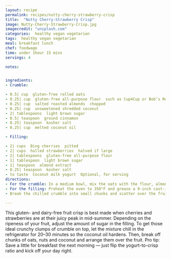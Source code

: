```yaml
---
layout: recipe
permalink: recipes/nutty-cherry-strawberry-crisp
title:  "Nutty Cherry-Strawberry Crisp"
image: Nutty-Cherry-Strawberry-Crisp.jpg
imagecredit: "unsplash.com"
categories:  healthy vegan vegetarian
tags:  healthy vegan vegetarian
meal: breakfast lunch
chef: foodwage
time: under 1hour 15 mins
servings: 4

notes:


ingredients:
- Crumble:

- 0.5| cup  gluten-free rolled oats
- 0.25| cup  gluten-free all-purpose flour  such as Cup4Cup or Bob’s Red Mill brands
- 0.25| cup  salted roasted almonds  chopped
- 0.25| cup  unsweetened shredded coconut
- 2| tablespoons  light brown sugar
- 0.5| teaspoon  ground cinnamon
- 0.25| teaspoon  kosher salt
- 0.25| cup  melted coconut oil

- Filling:

- 2| cups  Bing cherries  pitted
- 2| cups  hulled strawberries  halved if large
- 2| tablespoons  gluten-free all-purpose flour
- 1| tablespoon  light brown sugar
- 1| teaspoon  almond extract
- 0.25| teaspoon  kosher salt
- to taste  Coconut milk yogurt  Optional, for serving
directions:
- For the crumble: In a medium bowl, mix the oats with the flour, almonds, coconut, sugar, cinnamon and salt. Pour the melted coconut oil over the top and toss to coat. Refrigerate while you assemble the filling.
- For the filling: Preheat the oven to 350°F and grease a 9-inch cast-iron skillet or 1.5-quart baking dish. In a large bowl, combine the filling ingredients. Scrape into the prepared skillet and smooth to evenly distribute.
- Break the chilled crumble into small chunks and scatter over the fruit. Bake for 50 minutes–1 hour or until the fruit is very juicy and tender and the crumble is crisp and golden brown. Let cool for 10 minutes. Serve warm or at room temperature with a dollop of coconut milk yogurt.

---
```


This gluten- and dairy-free fruit crisp is best made when cherries and strawberries are at their juicy peak in mid-summer. Depending on the ripeness of your fruit, adjust the amount of sugar in the filling. To get those ideal crunchy clumps of crumble on top, let the mixture chill in the refrigerator for 20–30 minutes so the coconut oil hardens. Then, break off chunks of oats, nuts and coconut and arrange them over the fruit.
Pro tip: Save a little for breakfast the next morning — just flip the yogurt-to-crisp ratio and kick off your day right.